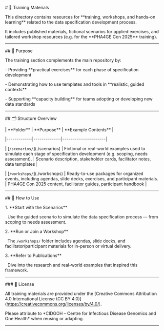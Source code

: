 \# 🧩 Training Materials



This directory contains resources for \*\*training, workshops, and hands-on learning\*\* related to the data specification development process.  

It includes published materials, fictional scenarios for applied exercises, and tailored workshop resources (e.g. for the \*\*PHA4GE Con 2025\*\* training).



---



\## 🧭 Purpose



The training section complements the main repository by:

\- Providing \*\*practical exercises\*\* for each phase of specification development  

\- Demonstrating how to use templates and tools in \*\*realistic, guided contexts\*\*  

\- Supporting \*\*capacity building\*\* for teams adopting or developing new data standards  



---



\## 🗂️ Structure Overview



| \*\*Folder\*\* | \*\*Purpose\*\* | \*\*Example Contents\*\* |

|-------------|--------------|----------------------|

| \[`/scenarios/`](./scenarios) | Fictional or real-world examples used to simulate each stage of specification development (e.g. scoping, needs assessment). | Scenario description, stakeholder cards, facilitator notes, data templates |

| \[`/workshops/`](./workshops) | Ready-to-use packages for organized events, including agendas, slide decks, exercises, and participant materials. | PHA4GE Con 2025 content, facilitator guides, participant handbook |



---



\## 🧠 How to Use



1\. \*\*Start with the Scenarios\*\*  

&nbsp;  Use the guided scenario to simulate the data specification process — from scoping to needs assessment.



2\. \*\*Run or Join a Workshop\*\*  

&nbsp;  The `/workshops/` folder includes agendas, slide decks, and facilitator/participant materials for in-person or virtual delivery.



3\. \*\*Refer to Publications\*\*  

&nbsp;  Dive into the research and real-world examples that inspired this framework.





---



\### 🧾 License

All training materials are provided under the \[Creative Commons Attribution 4.0 International License (CC BY 4.0)](https://creativecommons.org/licenses/by/4.0/).  

Please attribute to \*CIDGOH – Centre for Infectious Disease Genomics and One Health\* when reusing or adapting.



---




